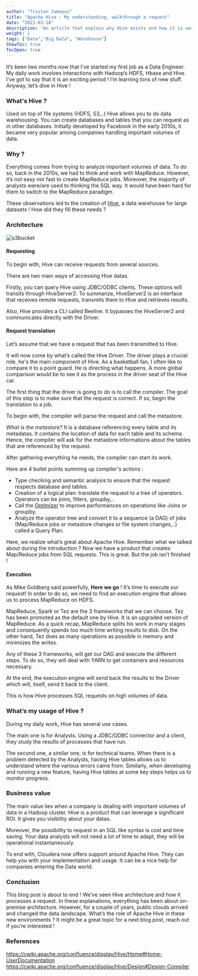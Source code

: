 ```yaml
---
author: "Tristan Jumeaux"
title: "Apache Hive : My understanding, walkthrough a request"
date: "2021-03-18"
description: "An article that explain why Hive exists and how it is working."
weight: 1
tags: ["Data","Big Data", "Warehouse"]
ShowToc: true
TocOpen: true
---
```


It’s been two months now that I’ve started my first job as a Data Engineer. 
My daily work involves interactions with Hadoop’s HDFS, Hbase and Hive.
I’ve got to say that it is an exciting period ! I’m learning tons of new stuff.
Anyway, let’s dive in Hive !


### What's Hive ?

Used on top of file systems (HDFS, S3,..) Hive allows you to do data warehousing. You can create databases and tables that you can request as in other databases.
Initially developed by Facebook in the early 2010s, it became very popular among companies handling important volumes of data.

### Why ? 

Everything comes from trying to analyze important volumes of data. 
To do so, back in the 2010s, we had to think and work with MapReduce. 
However, it’s not easy nor fast to create MapReduce jobs. 
Moreover, the majority of analysts were/are used to thinking the SQL way. 
It would have been hard for them to switch to the MapReduce paradigm.

These observations led to the creation of [Hive](https://hive.apache.org/), a data warehouse for large datasets ! 
How did they fill these needs ?

### Architecture

![s3bucket](/images/archi_hive.png)

#### Requesting 

To begin with, Hive can receive requests from several sources.

There are two main ways of accessing Hive datas.

Firstly, you can query Hive using JDBC/ODBC clients.
These options will transits through HiveServer2. 
To summarize, HiveServer2 is an interface that receives remote requests, transmits them to Hive and retrieves results.

Also, Hive provides a CLI called Beeline. It bypasses the HiveServer2 and communicates directly with the Driver.

#### Request translation

Let’s assume that we have a request that has been transmitted to Hive.

It will now come by what’s called the Hive Driver.
The driver plays a crucial role, he's the main component of Hive.
As a basketball fan, I often like to compare it to a point guard. He is directing what happens.
A more global comparison would be to see it as the process in the driver seat of the Hive car.

The first thing that the driver is going to do is to call the compiler. 
The goal of this step is to make sure that the request is correct. If so, begin the translation to a job.

To begin with, the compiler will parse the request and call the metastore.

_What is the metastore?_ It is a database referencing every table and its metadatas. It contains the location of data for each table and its schema. <br/>
Hence, the compiler will ask for the metastore informations about the tables that are referenced by the request.

After gathering everything he needs, the compiler can start its work. 

Here are 4 bullet points summing up compiler's actions :
* Type checking and semantic analysis to ensure that the request respects database and tables.
* Creation of a logical plan: translate the request to a tree of operators. Operators can be joins, filters, groupby,..
* Call the [Optimizer](https://cwiki.apache.org/confluence/display/Hive/Design#Design-Optimizer) to improve performances on operations like Joins or groupby. 
* Analyze the operator tree and convert it to a sequence (a DAG) of jobs (Map/Reduce jobs or metastore changes or file system changes,..) called a Query Plan.

Here, we realize what’s great about Apache Hive. Remember what we talked about during the introduction ? Now we have a product that creates Map/Reduce jobs from SQL requests. This is great. But the job isn’t finished !

#### Execution

As Mike Goldberg said powerfully, __Here we go__ ! It’s time to execute our request!
In order to do so, we need to find an execution engine that allows us to process MapReduce on HDFS.

MapReduce, Spark or Tez are the 3 frameworks that we can choose.
Tez has been promoted as the default one by Hive. It is an upgraded version of MapReduce. As a quick recap, MapReduce splits his work in many stages and consequently spends too much time writing results to disk. On the other hand, Tez does as many operations as possible in memory and minimizes the writes.

Any of these 3 frameworks, will get our DAG and execute the different steps.
To do so, they will deal with YARN to get containers and resources necessary.

At the end, the execution engine will send back the results to the Driver which will, itself, send it back to the client.

This is how Hive processes SQL requests on high volumes of data.

### What’s my usage of Hive ?

During my daily work, Hive has several use cases.

The main one is for Analysts. Using a JDBC/ODBC connector and a client, they study the results of processes that have run.

The second one, a similar one, is for technical teams.
When there is a problem detected by the Analysts, having Hive tables allows us to understand where the various errors came from.
Similarly, when developing and running a new feature, having Hive tables at some key steps helps us to monitor progress.

### Business value

The main value lies when a company is dealing with important volumes of data in a Hadoop cluster. Hive is a product that can leverage a significant ROI. It gives you visibility about your datas.

Moreover, the possibility to request in an SQL like syntax is cost and time saving. Your data analysts will not need a lot of time to adapt, they will be operational instantaneously.

To end with, Cloudera now offers support around Apache Hive. They can help you with your implementation and usage. It can be a nice help for companies entering the Data world.

### Conclusion 

This blog post is about to end ! 
We’ve seen Hive architecture and how it processes a request.
In these explanations, everything has been about on-premise architecture. 
However, for a couple of years, public clouds arrived and changed the data landscape.
What’s the role of Apache Hive in these new environments ? It might be a great topic for a next blog post, reach out if you’re interested ! 

### References

https://cwiki.apache.org/confluence/display/Hive/Home#Home-UserDocumentation
https://cwiki.apache.org/confluence/display/Hive/Design#Design-Compiler
